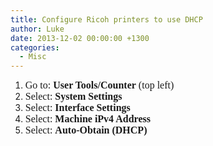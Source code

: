 ```yaml
---
title: Configure Ricoh printers to use DHCP
author: Luke
date: 2013-12-02 00:00:00 +1300
categories:
  - Misc
---
```

  1. <span style="font-family:Times New Roman;font-size:12pt">Go to: <strong>User Tools/Counter</strong> (top left)<br /> </span>
  2. <span style="font-family:Times New Roman;font-size:12pt">Select: <strong>System Settings</strong><br /> </span>
  3. <span style="font-family:Times New Roman;font-size:12pt">Select: <strong>Interface Settings</strong><br /> </span>
  4. <span style="font-family:Times New Roman;font-size:12pt">Select: <strong>Machine iPv4 Address</strong><br /> </span>
  5. <span style="font-family:Times New Roman;font-size:12pt">Select: <strong>Auto-Obtain (DHCP)</strong><br /> </span>